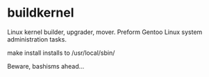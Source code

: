 # buildkernel
Linux kernel builder, upgrader, mover. Preform Gentoo Linux system administration tasks.

make install installs to /usr/local/sbin/

Beware, bashisms ahead...
